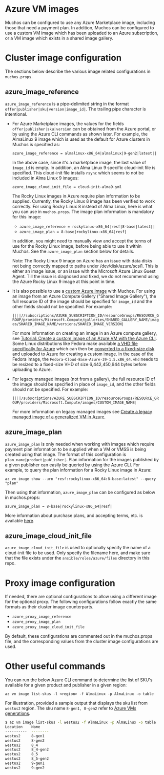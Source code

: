# Azure VM images
Muchos can be configured to use any Azure Marketplace image, including those that need a payment plan. In addition, Muchos can be configured to use a custom VM image which has been uploaded to an Azure subscription, or a VM image which exists in a shared image gallery.

# Cluster image configuration
The sections below describe the various image related configurations in `muchos.props`.

## azure_image_reference
`azure_image_reference` is a pipe-delimited string in the format `offer|publisher|sku|version|image_id|`. The trailing pipe character is intentional.

* For Azure Marketplace images, the values for the fields `offer|publisher|sku|version` can be obtained from the Azure portal, or by using the Azure CLI commands as shown later. For example, the AlmaLinux 9 image which is used as the default for Azure clusters in Muchos is specified as:

    `azure_image_reference = almalinux-x86_64|almalinux|9-gen2|latest||`

  In the above case, since it's a marketplace image, the last value of `image_id` is empty. In addition, an Alma Linux 9 specific cloud-init file is specified. This cloud-init file installs `rsync` which seems to not be included in Alma Linux 9 images:

    `azure_image_cloud_init_file = cloud-init-alma9.yml`

  The Rocky Linux images in Azure require plan information to be supplied. Currently, the Rocky Linux 8 image has been verified to work correctly. For using Rocky Linux 8 instead of Alma Linux, here is what you can use in `muchos.props`. The image plan information is mandatory for this image:

    * `azure_image_reference = rockylinux-x86_64|resf|8-base|latest||`
    * `azure_image_plan = 8-base|rockylinux-x86_64|resf|`

  In addition, you might need to manually view and accept the terms of use for the Rocky Linux image, before being able to use it within Muchos. See the `azure_image_plan` section below for details.

  Note: The Rocky Linux 9 image on Azure has an issue with data disks not being correctly mapped to paths under /dev/disk/azure/scsi1. This is either an image issue, or an issue with the Microsoft Azure Linux Guest Agent. Till the issue is diagnosed and fixed, we do not recommend using the Azure Rocky Linux 9 image at this point in time.

* It is also possible to use a [custom Azure image](https://learn.microsoft.com/en-us/azure/virtual-machines/linux/imaging) with Muchos. For using an image from an Azure Compute Gallery ("Shared Image Gallery"), the full resource ID of the image should be specified for `image_id` and the other fields should not be specified. For example:

    `||||//subscriptions/AZURE_SUBSCRIPTION_ID/resourceGroups/RESOURCE_GROUP/providers/Microsoft.Compute/galleries/SHARED_GALLERY_NAME/images/SHARED_IMAGE_NAME/versions/SHARED_IMAGE_VERSION|`

  For more information on creating an image in an Azure compute gallery, see [Tutorial: Create a custom image of an Azure VM with the Azure CLI](https://learn.microsoft.com/en-us/azure/virtual-machines/linux/tutorial-custom-images). Some Linux distributions like Fedora make available [a VHD file specifically for Azure](https://fedoraproject.org/cloud/download) which can then be [converted to a fixed-size disk](https://learn.microsoft.com/en-us/azure/virtual-machines/windows/prepare-for-upload-vhd-image#convert-the-virtual-disk-to-a-fixed-size-vhd) and uploaded to Azure for creating a custom image. In the case of the Fedora image, the `Fedora-Cloud-Base-Azure-39-1.5.x86_64.vhd` needs to be resized to a fixed-size VHD of size 6,442,450,944 bytes before uploading to Azure.

* For legacy managed images (not from a gallery), the full resource ID of the image should be specified in place of `image_id`, and the other fields should not be specified. For example:

    `||||/subscriptions/AZURE_SUBSCRIPTION_ID/resourceGroups/RESOURCE_GROUP/providers/Microsoft.Compute/images/CUSTOM_IMAGE_NAME|`

  For more information on legacy managed images see [Create a legacy managed image of a generalized VM in Azure](https://learn.microsoft.com/en-us/azure/virtual-machines/capture-image-resource).

## azure_image_plan
`azure_image_plan` is only needed when working with images which require payment plan information to be supplied when a VM or VMSS is being created using that image. The format of this configuration is `plan_name|product|publisher|`. Plan information for the images published by a given publisher can easily be queried by using the Azure CLI. For example, to query the plan information for a Rocky Linux image in Azure:

   `az vm image show --urn "resf:rockylinux-x86_64:8-base:latest" --query "plan"`

Then using that information, `azure_image_plan` can be configured as below in muchos.props:

   `azure_image_plan = 8-base|rockylinux-x86_64|resf|`

More information about purchase plans, and accepting terms, etc. is available [here](https://learn.microsoft.com/en-us/azure/virtual-machines/linux/cli-ps-findimage#check-the-purchase-plan-information).

## azure_image_cloud_init_file
`azure_image_cloud_init_file` is used to optionally specify the name of a cloud-init file to be used. Only specify the filename here, and make sure that the file exists under the `ansible/roles/azure/files` directory in this repo.

# Proxy image configuration
If needed, there are optional configurations to allow using a different image for the optional proxy. The following configurations follow exactly the same formats as their cluster image counterparts.
* `azure_proxy_image_reference`
* `azure_proxy_image_plan`
* `azure_proxy_image_cloud_init_file`

By default, these configurations are commented out in the muchos.props file, and the corresponding values from the cluster image configurations are used.

# Other useful commands
You can run the below Azure CLI command to determine the list of SKU's available for a given product and publisher in a given region:

  `az vm image list-skus -l <region> -f AlmaLinux -p AlmaLinux -o table`

For illustration, provided a sample output that displays the sku list from `westus2` region. The sku name `8-gen1, 8-gen2` refer to [Azure VMs generations](https://learn.microsoft.com/en-us/azure/virtual-machines/generation-2). 

  ```bash
  $ az vm image list-skus -l westus2 -f AlmaLinux -p AlmaLinux -o table
  Location    Name
  ----------  --------
  westus2     8-gen1
  westus2     8-gen2
  westus2     8_4
  westus2     8_4-gen2
  westus2     8_5
  westus2     8_5-gen2
  westus2     9-gen1
  westus2     9-gen2
  ```
